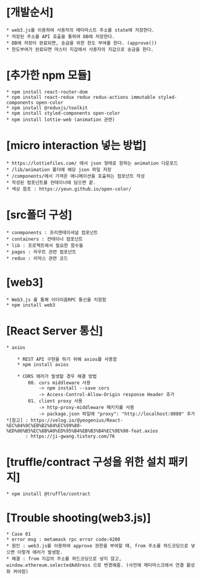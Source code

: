 [개발순서]
=======
    * web3.js를 이용하여 사용자의 메타마스트 주소를 state에 저장한다. 
    * 저장된 주소를 API 호출을 통하여 DB에 저장한다. 
    * DB에 저장이 완료되면, 송금을 위한 한도 부여를 한다. (approve())
    * 한도부여가 완료되면 마스터 지갑에서 사용자의 지갑으로 송금을 한다. 

[추가한 npm 모듈]
==============
    * npm install react-router-dom
    * npm install react-redux redux redux-actions immutable styled-components open-color
    * npm install @reduxjs/toolkit
    * npm install styled-components open-color
    * npm install lottie-web (animation 관련)

[micro interaction 넣는 방법]
===========================
    * https://lottiefiles.com/ 에서 json 형태로 원하는 animation 다운로드
    * /lib/animation 폴더에 해당 json 파일 저장 
    * /components/에서 가져온 애니메이션을 호출하는 컴포넌트 작성 
    * 작성된 컴포넌트를 컨테이너에 담으면 끝.
    * 색상 참조 : https://yeun.github.io/open-color/     

[src폴더 구성]
============
    * conmponents : 프리젠테이셔널 컴포넌트
    * containers : 컨테이너 컴포넌트
    * lib : 프로젝트에서 필요한 함수들 
    * pages : 라우트 관련 컴포넌트
    * redux : 리덕스 관련 코드 

[web3]
======
    * Web3.js 를 통해 이더리움RPC 통신을 지원함
    * npm install web3


[React Server 통신]
==================

    * axios

        * REST API 구현을 하기 위해 axios를 사용함 
        * npm install axios

        * CORS 에러가 발생할 경우 해결 방법 
            00. cors middleware 사용
                -> npm install --save cors
                -> Access-Control-Allow-Origin response Header 추가
            01. client proxy 사용
                -> http-proxy-middleware 패키지를 사용
                -> package.json 파일에 "proxy": "http://localhost:8080" 추가
    *[참고] : https://velog.io/@yeogenius/React-%EC%84%9C%EB%B2%84%EC%99%80-%ED%86%B5%EC%8B%A0%ED%95%B4%EB%B3%B4%EC%9E%90-feat.axios
           : https://ji-gwang.tistory.com/76

[truffle/contract 구성을 위한 설치 패키지]
====================================
    * npm install @truffle/contract

[Trouble shooting(web3.js)]
===========================

    * Case 01
    * error msg : metamask rpc error code:4200 
    * 원인 : web3.js를 이용하여 approve 권한을 부여할 때, from 주소를 하드코딩으로 넣으면 이렇게 에러가 발생함. 
    * 해결 : from 지갑의 주소를 하드코딩으로 넣지 않고, window.ethereum.selectedAddress 으로 변경해줌. (사전에 메타마스크에서 연결 활성화 켜야함)
